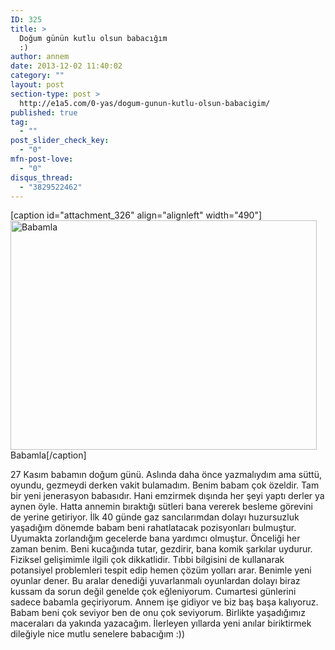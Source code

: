 ```yaml
---
ID: 325
title: >
  Doğum günün kutlu olsun babacığım
  :)
author: annem
date: 2013-12-02 11:40:02
category: ""
layout: post
section-type: post >
  http://e1a5.com/0-yas/dogum-gunun-kutlu-olsun-babacigim/
published: true
tag:
  - ""
post_slider_check_key:
  - "0"
mfn-post-love:
  - "0"
disqus_thread:
  - "3829522462"
---
```

[caption id="attachment_326" align="alignleft" width="490"]<a href="http://e1a5.com/wp-content/uploads/2013/12/065.jpg"><img class=" wp-image-326 " alt="Babamla" src="http://e1a5.com/wp-content/uploads/2013/12/065.jpg" width="490" height="367" /></a> Babamla[/caption]

27 Kasım babamın doğum günü. Aslında daha önce yazmalıydım ama süttü, oyundu, gezmeydi derken vakit bulamadım.
Benim babam çok özeldir. Tam bir yeni jenerasyon babasıdır. Hani emzirmek dışında her şeyi yaptı derler ya aynen öyle. Hatta annemin bıraktığı sütleri bana vererek besleme görevini de yerine getiriyor. İlk 40 günde gaz sancılarımdan dolayı huzursuzluk yaşadığım dönemde babam beni rahatlatacak pozisyonları bulmuştur. Uyumakta zorlandığım gecelerde bana yardımcı olmuştur. Önceliği her zaman benim. Beni kucağında tutar, gezdirir, bana komik şarkılar uydurur. Fiziksel gelişimimle ilgili çok dikkatlidir. Tıbbi bilgisini de kullanarak potansiyel problemleri tespit edip hemen çözüm yolları arar. Benimle yeni oyunlar dener. Bu aralar denediği yuvarlanmalı oyunlardan dolayı biraz kussam da sorun değil genelde çok eğleniyorum. Cumartesi günlerini sadece babamla geçiriyorum. Annem işe gidiyor ve biz baş başa kalıyoruz. Babam beni çok seviyor ben de onu çok seviyorum. Birlikte yaşadığımız maceraları da yakında yazacağım. İlerleyen yıllarda yeni anılar biriktirmek dileğiyle nice mutlu senelere babacığım :))
